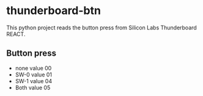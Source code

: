 # thunderboard-btn

This python project reads the button press from Silicon Labs Thunderboard REACT.

## Button press

* none value 00
* SW-0 value 01
* SW-1 value 04
* Both value 05

